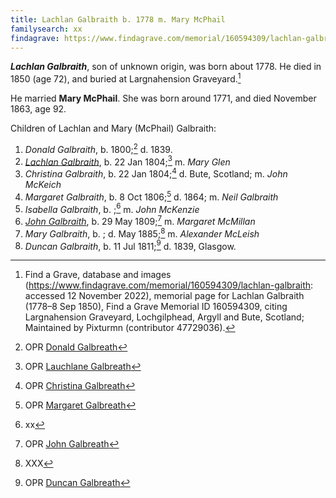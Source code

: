 ```yaml
---
title: Lachlan Galbraith b. 1778 m. Mary McPhail
familysearch: xx
findagrave: https://www.findagrave.com/memorial/160594309/lachlan-galbraith
---
```

***Lachlan Galbraith***, son of unknown origin, was born about 1778. He died in 1850 (age 72), and buried at Largnahension Graveyard.[^burial]

He married **Mary McPhail**.  She was born around 1771, and died November 1863, age 92.

Children of Lachlan and Mary (McPhail) Galbraith:

1. *Donald Galbraith*, b. 1800;[^donald-birth] d. 1839.
2. *[Lachlan Galbraith](galbraith-lachlan-1804-glen.md)*, b. 22 Jan 1804;[^lachlan-birth] m. *Mary Glen*
3. *Christina Galbraith*, b. 22 Jan 1804;[^christina-birth] d. Bute, Scotland; m. *John McKeich*
4. *Margaret Galbraith*, b. 8 Oct 1806;[^margaret-birth] d. 1864; m. *Neil Galbraith*
5. *Isabella Galbraith*, b. ;[^isabella-birth] m. *John McKenzie*
6. *[John Galbraith](galbraith-john-1809-mcmillan.md)*, b. 29 May 1809;[^john-birth] m. *Margaret McMillan*
7. *Mary Galbraith*, b. ; d. May 1885;[^mary-birth] m. *Alexander McLeish*
8. *Duncan Galbraith*, b. 11 Jul 1811;[^duncan-birth]  d. 1839, Glasgow.

[^burial]: Find a Grave, database and images (https://www.findagrave.com/memorial/160594309/lachlan-galbraith: accessed 12 November 2022), memorial page for Lachlan Galbraith (1778–8 Sep 1850), Find a Grave Memorial ID 160594309, citing Largnahension Graveyard, Lochgilphead, Argyll and Bute, Scotland; Maintained by Pixturmn (contributor 47729036).

[^donald-birth]: OPR [Donald Galbreath](/sources/opr-kilcalmonell-kilberry-births.md#1800-01-00-donald-galbreath)

[^lachlan-birth]: OPR [Lauchlane Galbreath](/sources/opr-kilcalmonell-kilberry-births.md#1804-01-22-lauchlane-galbreath)

[^christina-birth]: OPR [Christina Galbreath](/sources/opr-kilcalmonell-kilberry-births.md#1804-01-22-christine-galbreath)

[^margaret-birth]: OPR [Margaret Galbreath](/sources/opr-kilcalmonell-kilberry-births.md#1806-10-08-margaret-galbreath)

[^neil-birth]: XX

[^isabella-birth]: xx

[^john-birth]: OPR [John Galbreath](/sources/opr-kilcalmonell-kilberry-births.md#1809-05-29-john-galbreath)

[^mary-birth]: XXX

[^duncan-birth]: OPR [Duncan Galbreath](/sources/opr-kilcalmonell-kilberry-births.md#1811-07-11-duncan-galbreath)
